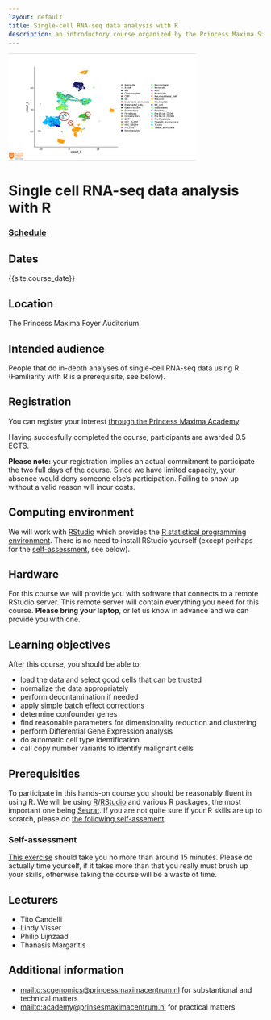 ```yaml
---
layout: default
title: Single-cell RNA-seq data analysis with R
description: an introductory course organized by the Princess Maxima Single Cell facility
---
```


<!-- The source of this page is

https://github.com/scgenomics/introScRNAseqDataAnalysis.github.io 

(docs/index.md)

which is automatically rendered as

https://scgenomics.github.io/introScRNAseqDataAnalysis.github.io/

after pushing to github. For problems with rendering  check 

https://github.com/scgenomics/introScRNAseqDataAnalysis.github.io/deployments/activity_log?environment=github-pages

-->

![logo](img/scgenomics.png)
<!-- for {{ site.variables }} see _config.yml -->
# Single cell RNA-seq data analysis with R

### [Schedule](schedule.md)

## Dates

{{site.course_date}}

## Location

The Princess Maxima Foyer Auditorium.

## Intended audience

People that do in-depth analyses of single-cell RNA-seq data using
R. (Familiarity with R is a prerequisite, see below).

## Registration

You can register your interest [through the Princess Maxima Academy]({{site.registration_url}}).

<!-- 
-- or using this QR-code:<br>
--  <img src="img/registration-QR.png" alt="QR-code" style="width:80px;" /><br>
-->

Having succesfully completed the course, participants are awarded 0.5
ECTS.

**Please note:** your registration implies an actual commitment to
participate the two full days of the course. Since we have limited
capacity, your absence would deny someone else’s participation. Failing
to show up without a valid reason will incur costs.


## Computing environment

We will work with [RStudio](https://www.rstudio.com/) which provides the
[R statistical programming
environment](https://www.r-project.org/). There is no need to install
RStudio yourself (except perhaps for the
[self-assessment](self-assess/R-selfassess.md), see below).

## Hardware

For this course we will provide you with software that connects to
a remote RStudio server. This remote server will contain everything
you need for this course. **Please bring your laptop**, or let us know 
in advance and we can provide you with one. 

## Learning objectives

After this course, you should be able to:

- load the data and select good cells that can be trusted
- normalize the data appropriately
- perform decontamination if needed 
- apply simple batch effect corrections
- determine confounder genes
- find reasonable parameters for dimensionality reduction and clustering
- perform Differential Gene Expression analysis
- do automatic cell type identification
- call copy number variants to identify malignant cells

## Prerequisities

To participate in this hands-on course you should be reasonably fluent
in using R.  We will be using
[R](https://www.r-project.org/)/[RStudio](https://www.rstudio.com/) and
various R packages, the most important one being
[Seurat](https://satijalab.org/seurat/). If you are not quite sure if
your R skills are up to scratch, please do [the following
self-assement](self-assess/R-selfassess.md).

### Self-assessment

[This exercise](self-assess/R-selfassess.md) should take you no more
than around 15 minutes. Please do actually time yourself, if it takes
more than that you really must brush up your skills, otherwise taking
the course will be a waste of time.

## Lecturers

- Tito Candelli
- Lindy Visser
- Philip Lijnzaad
- Thanasis Margaritis

## Additional information

- <mailto:scgenomics@princessmaximacentrum.nl> for substantional and technical matters
- <mailto:academy@prinsesmaximacentrum.nl> for practical matters
